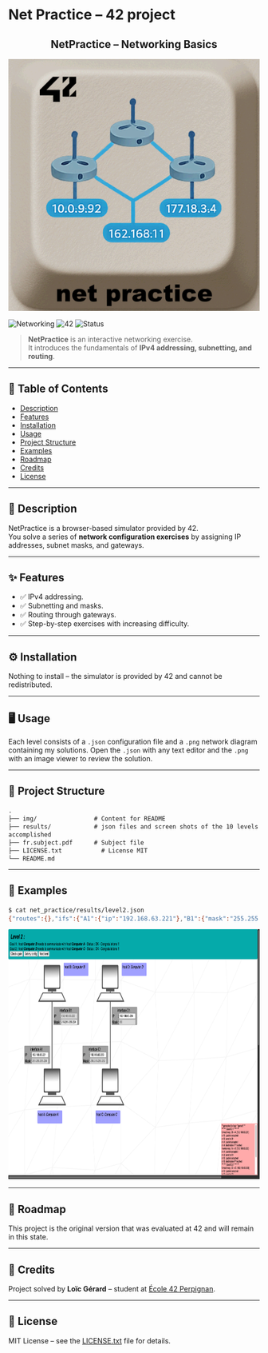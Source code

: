 # Net Practice – 42 project

<div align="center">
  <h2>NetPractice – Networking Basics</h2>
  <img src="./img/net_practice.png"/>
  <br>
</div>

![Networking](https://img.shields.io/badge/topic-Networking-blue)
![42](https://img.shields.io/badge/school-42-black)
![Status](https://img.shields.io/badge/status-completed-brightgreen)

> **NetPractice** is an interactive networking exercise.  
> It introduces the fundamentals of **IPv4 addressing, subnetting, and routing**.

---

## 📖 Table of Contents
- [Description](#-description)
- [Features](#-features)
- [Installation](#%EF%B8%8F-installation)
- [Usage](#-usage)
- [Project Structure](#-project-structure)
- [Examples](#-examples)
- [Roadmap](#-roadmap)
- [Credits](#-credits)
- [License](#-license)

---

## 📝 Description
NetPractice is a browser-based simulator provided by 42.  
You solve a series of **network configuration exercises** by assigning IP addresses, subnet masks, and gateways.  

---

## ✨ Features
- ✅ IPv4 addressing.  
- ✅ Subnetting and masks.  
- ✅ Routing through gateways.  
- ✅ Step-by-step exercises with increasing difficulty.  

---

## ⚙️ Installation
Nothing to install – the simulator is provided by 42 and cannot be redistributed.

---

## 🖥 Usage

Each level consists of a `.json` configuration file and a `.png` network diagram containing my solutions.
Open the `.json` with any text editor and the `.png` with an image viewer to review the solution.

---

## 📂 Project Structure

```
.
├── img/                # Content for README
├── results/            # json files and screen shots of the 10 levels accomplished
├── fr.subject.pdf      # Subject file
├── LICENSE.txt		      # License MIT
└── README.md
```

---

## 🔎 Examples

```bash
$ cat net_practice/results/level2.json
{"routes":{},"ifs":{"A1":{"ip":"192.168.63.221"},"B1":{"mask":"255.255.255.224"},"C1":{"ip":"192.168.63.253"},"D1":{"ip":"192.168.63.254"}}}%
```

<img src="./results/level2.png" height="500"/>

---

## 🚀 Roadmap
This project is the original version that was evaluated at 42 and will remain in this state.  

---
## 👤 Credits
Project solved by **Loïc Gérard** – student at [École 42 Perpignan](https://42perpignan.fr).  

---

## 📜 License
MIT License – see the [LICENSE.txt](./LICENSE.txt) file for details.
